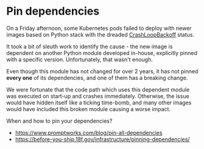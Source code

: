 # Pin dependencies

On a Friday afternoon, some Kubernetes pods failed to deploy
with newer images based on Python stack with the dreaded
[CrashLoopBackoff](https://managedkube.com/kubernetes/pod/failure/crashloopbackoff/k8sbot/troubleshooting/2019/02/12/pod-failure-crashloopbackoff.html)
status.

It took a bit of sleuth work to identify the cause - the new image is
dependent on another Python module developed in-house, explicitly pinned
with a specific version. Unfortunately, that wasn't enough.

Even though this module has not changed for over 2 years,
it has not pinned **every one** of its dependencies,
and one of them has a breaking change.

We were fortunate that the code path which uses this dependent module
was executed on start-up and crashes immediately. Otherwise, the issue
would have hidden itself like a ticking time-bomb, and many other
images would have included this broken module causing a worse impact.

When and how to pin your dependencies?

- <https://www.promptworks.com/blog/pin-all-dependencies>
- <https://before-you-ship.18f.gov/infrastructure/pinning-dependencies/>

